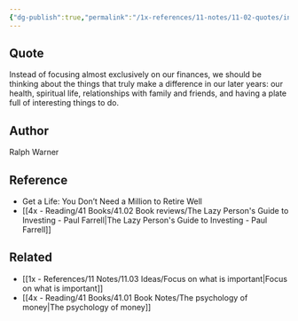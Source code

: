 ```yaml
---
{"dg-publish":true,"permalink":"/1x-references/11-notes/11-02-quotes/instead-of-focusing-exclusively-on-our-finances-we-should-be-thinking-about-the-things-that-truly-make-a-difference-in-our-later-years-our-health-spiritual-life-relationships-with-family-and-friends-and-having-interesting-things-to-do-ralph-warner/","title":"Instead of focusing exclusively on our finances, we should be thinking about the things that truly make a difference in our later years - our health spiritual life relationships with family and friends and having interesting things to do - Ralph Warner","noteIcon":""}
---
```



## Quote
Instead of focusing almost exclusively on our finances, we should be thinking about the things that truly make a difference in our later years: our health, spiritual life, relationships with family and friends, and having a plate full of interesting things to do.


## Author
Ralph Warner


## Reference
- Get a Life: You Don’t Need a Million to Retire Well
- [[4x - Reading/41 Books/41.02 Book reviews/The Lazy Person's Guide to Investing - Paul Farrell\|The Lazy Person's Guide to Investing - Paul Farrell]]

## Related
- [[1x - References/11 Notes/11.03 Ideas/Focus on what is important\|Focus on what is important]]
- [[4x - Reading/41 Books/41.01 Book Notes/The psychology of money\|The psychology of money]]